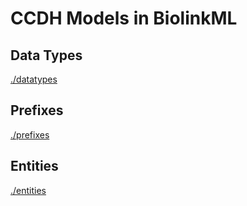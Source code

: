 # CCDH Models in BiolinkML

## Data Types

[./datatypes](./datatypes)

## Prefixes

[./prefixes](./prefixes)


## Entities

[./entities](./entities)
